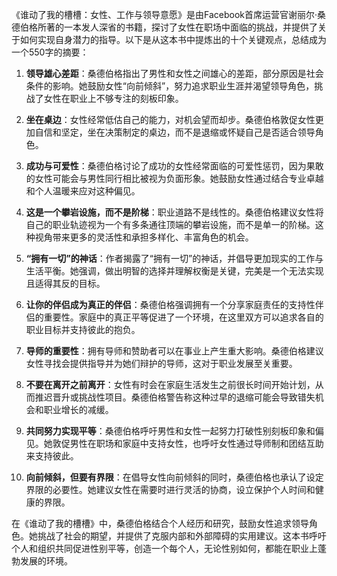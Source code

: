《谁动了我的槽槽：女性、工作与领导意愿》是由Facebook首席运营官谢丽尔·桑德伯格所著的一本发人深省的书籍，探讨了女性在职场中面临的挑战，并提供了关于如何实现自身潜力的指导。以下是从这本书中提炼出的十个关键观点，总结成为一个550字的摘要：

1. **领导雄心差距**：桑德伯格指出了男性和女性之间雄心的差距，部分原因是社会条件的影响。她鼓励女性“向前倾斜”，努力追求职业生涯并渴望领导角色，挑战了女性在职业上不够专注的刻板印象。

2. **坐在桌边**：女性经常低估自己的能力，对机会望而却步。桑德伯格敦促女性更加自信和坚定，坐在决策制定的桌边，而不是退缩或怀疑自己是否适合领导角色。

3. **成功与可爱性**：桑德伯格讨论了成功的女性经常面临的可爱性惩罚，因为果敢的女性可能会与男性同行相比被视为负面形象。她鼓励女性通过结合专业卓越和个人温暖来应对这种偏见。

4. **这是一个攀岩设施，而不是阶梯**：职业道路不是线性的。桑德伯格建议女性将自己的职业轨迹视为一个有多条通往顶端的攀岩设施，而不是单一的阶梯。这种视角带来更多的灵活性和承担多样化、丰富角色的机会。

5. **“拥有一切”的神话**：作者揭露了“拥有一切”的神话，并倡导更加现实的工作与生活平衡。她强调，做出明智的选择并理解权衡是关键，完美是一个无法实现且适得其反的目标。

6. **让你的伴侣成为真正的伴侣**：桑德伯格强调拥有一个分享家庭责任的支持性伴侣的重要性。家庭中的真正平等促进了一个环境，在这里双方可以追求各自的职业目标并支持彼此的抱负。

7. **导师的重要性**：拥有导师和赞助者可以在事业上产生重大影响。桑德伯格建议女性寻找会提供指导并为她们辩护的导师，这对于职业发展至关重要。

8. **不要在离开之前离开**：女性有时会在家庭生活发生之前很长时间开始计划，从而推迟晋升或挑战性项目。桑德伯格警告称这种过早的退缩可能会导致错失机会和职业增长的减缓。

9. **共同努力实现平等**：桑德伯格呼吁男性和女性一起努力打破性别刻板印象和偏见。她敦促男性在职场和家庭中支持女性，也呼吁女性通过导师制和团结互助来支持彼此。

10. **向前倾斜，但要有界限**：在倡导女性向前倾斜的同时，桑德伯格也承认了设定界限的必要性。她建议女性在需要时进行灵活的协商，设立保护个人时间和健康的界限。

在《谁动了我的槽槽》中，桑德伯格结合个人经历和研究，鼓励女性追求领导角色。她挑战了社会的期望，并提供了克服内部和外部障碍的实用建议。这本书呼吁个人和组织共同促进性别平等，创造一个每个人，无论性别如何，都能在职业上蓬勃发展的环境。